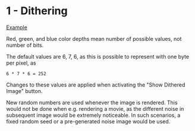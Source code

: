 # 1 - Dithering

[Example](https://sbohmann.github.io/progblog/entries/1_dithering/dithering.html)

Red, green, and blue color depths mean number of possible values, not number of bits.

The default values are 6, 7, 6, as this is possible to represent with one byte per pixel, as

    6 * 7 * 6 = 252

Changes to these values are applied when activating the "Show Dithered Image" button.

New random numbers are used whenever the image is rendered. This would not be done when e.g. rendering a movie, as the different noise in subsequent image would be extremely noticeable. In such scenarios, a fixed random seed or a pre-generated noise image would be used.
